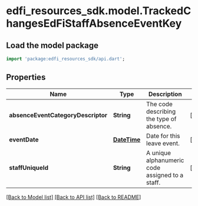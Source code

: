 # edfi_resources_sdk.model.TrackedChangesEdFiStaffAbsenceEventKey

## Load the model package
```dart
import 'package:edfi_resources_sdk/api.dart';
```

## Properties
Name | Type | Description | Notes
------------ | ------------- | ------------- | -------------
**absenceEventCategoryDescriptor** | **String** | The code describing the type of absence. | [optional] 
**eventDate** | [**DateTime**](DateTime.md) | Date for this leave event. | [optional] 
**staffUniqueId** | **String** | A unique alphanumeric code assigned to a staff. | [optional] 

[[Back to Model list]](../README.md#documentation-for-models) [[Back to API list]](../README.md#documentation-for-api-endpoints) [[Back to README]](../README.md)


